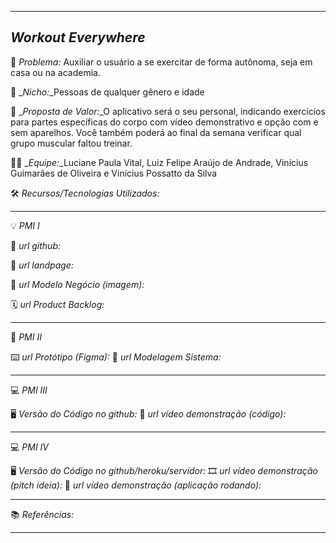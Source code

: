 -------------------
*Workout Everywhere*
-------------------
🙁 _*Problema:*_ Auxiliar o usuário a se exercitar de forma autônoma, seja em casa ou na academia.

🙂 _*Nicho:*_Pessoas de qualquer gênero e idade  

🎁 _*Proposta de Valor:*_O aplicativo será o seu personal, indicando exercícios para partes específicas do corpo com vídeo demonstrativo e opção com e sem aparelhos. Você também poderá ao final da semana verificar qual grupo muscular faltou treinar.

👩‍💻 _*Equipe:*_Luciane Paula Vital, Luiz Felipe Araújo de Andrade, Vinícius Guimarães de Oliveira e Vinícius Possatto da Silva  

🛠️ _*Recursos/Tecnologias Utilizados:*_

-------------------
💡 *PMI I*

🔗 _*url github:*_

🛬 _*url landpage:*_

🤝 _*url Modelo Negócio (imagem):*_

🗓️ _*url Product Backlog:*_

-------------------
📲 *PMI II*

⌨️ _*url Protótipo (Figma):*_
📝 _*url Modelagem Sistema:*_

-------------------
💻 *PMI III*

🖥️ _*Versão do Código no github:*_
🎥 _*url vídeo demonstração (código):*_

-------------------
💻 *PMI IV*

🖥️ _*Versão do Código no github/heroku/servidor:*_
🎞️ _*url vídeo demonstração (pitch ideia):*_
🎥 _*url vídeo demonstração (aplicação rodando):*_

-------------------
📚 *Referências:*

-------------------
